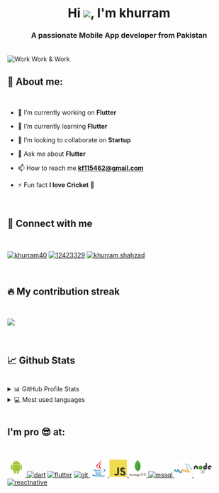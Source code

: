 <h1 align="center">Hi <img src="https://github.com/TheDudeThatCode/TheDudeThatCode/blob/master/Assets/Hi.gif" width="29px">, I'm khurram</h1>
<h3 align="center">A passionate Mobile App developer from Pakistan</h3>
<br />
<img align="center" alt="Work Work & Work" src="https://media.giphy.com/media/vLpclx5lofmqnEswm0/giphy.gif" width="1200" height="300" />
<br />
 
## 📖 About me:
<br />

- 🔭 I’m currently working on **Flutter**

- 🌱 I’m currently learning **Flutter**

- 👯 I’m looking to collaborate on **Startup**

- 💬 Ask me about **Flutter**

- 📫 How to reach me **kf115462@gmail.com**

- ⚡ Fun fact **I love Cricket** 🏏
<br />

## 🎉 Connect with me

<br />
<p align="left">
<a href="https://linkedin.com/in/khurram40" target="blank"><img align="center" src="https://cdn.jsdelivr.net/npm/simple-icons@3.0.1/icons/linkedin.svg" alt="khurram40" height="30" width="40" /></a>
<a href="https://stackoverflow.com/users/12423329" target="blank"><img align="center" src="https://cdn.jsdelivr.net/npm/simple-icons@3.0.1/icons/stackoverflow.svg" alt="12423329" height="30" width="40" /></a>
<a href="https://fb.com/khurramshahzad.shahzad.9809" target="blank"><img align="center" src="https://cdn.jsdelivr.net/npm/simple-icons@3.0.1/icons/facebook.svg" alt="khurram shahzad" height="30" width="40" /></a>
</p>
<br />

## 🔥 My contribution streak

<br />
<p>
  <a href="https://github.com/khurram40/github-readme-streak-stats">
    <img src="https://github-readme-streak-stats.herokuapp.com/?user=khurram40#version3"/>
  </a>
</p>
<br />

## 📈 Github Stats

<br />
<details>
  <summary>📊 GitHub Profile Stats</summary>
  <br/>
  <a href="https://github.com/khurram40/github-readme-stats"><img alt="Khurram's Github Stats" src="https://github-readme-stats.vercel.app/api?username=khurram40&show_icons=true&count_private=true&hide=" /></a>
</details>

<details> 
  <summary>💻 Most used languages</summary>
  <br/>
  <a href="https://github.com/khurram40/github-readme-stats"><img alt="Khurram's Top Languages" src="https://github-readme-stats.vercel.app/api/top-langs/?username=khurram40&langs_count=10&layout=compact#" /></a>
  <br/>
</details>
<br />

## I'm pro 😎 at:

<br />
<p align="left"> 
 <a href="https://developer.android.com" target="_blank"> <img src="https://raw.githubusercontent.com/devicons/devicon/master/icons/android/android-original-wordmark.svg"    alt="android" width="40" height="40"/>  </a>
 <a href="https://dart.dev" target="_blank"> <img src="https://www.vectorlogo.zone/logos/dartlang/dartlang-icon.svg" alt="dart" width="40" height="40"/></a>
 <a href="https://flutter.dev" target="_blank"> <img src="https://www.vectorlogo.zone/logos/flutterio/flutterio-icon.svg" alt="flutter" width="40" height="40"/></a>
 <a href="https://git-scm.com/" target="_blank"> <img src="https://www.vectorlogo.zone/logos/git-scm/git-scm-icon.svg" alt="git" width="40" height="40"/> </a> 
 <a href="https://www.java.com" target="_blank"> <img src="https://raw.githubusercontent.com/devicons/devicon/master/icons/java/java-original.svg" alt="java" width="40"  height="40"/> 
 </a> 
<a href="https://developer.mozilla.org/en-US/docs/Web/JavaScript" target="_blank"> <img src="https://raw.githubusercontent.com/devicons/devicon/master/icons/javascript/javascript-original.svg" alt="javascript" width="40" height="40"/> </a>
<a href="https://www.mongodb.com/" target="_blank"> <img src="https://raw.githubusercontent.com/devicons/devicon/master/icons/mongodb/mongodb-original-wordmark.svg" alt="mongodb" width="40" height="40"/> </a>
 <a href="https://www.microsoft.com/en-us/sql-server" target="_blank"> <img src="https://cdn.worldvectorlogo.com/logos/microsoft-sql-server.svg" alt="mssql" width="40" height="40"/> </a> 
 <a href="https://www.mysql.com/" target="_blank"> <img src="https://raw.githubusercontent.com/devicons/devicon/master/icons/mysql/mysql-original-wordmark.svg" alt="mysql" width="40" height="40"/> </a> 
 <a href="https://nodejs.org" target="_blank"> <img src="https://raw.githubusercontent.com/devicons/devicon/master/icons/nodejs/nodejs-original-wordmark.svg" alt="nodejs" width="40" height="40"/> </a> 
 <a href="https://reactnative.dev/" target="_blank"> <img src="https://reactnative.dev/img/header_logo.svg" alt="reactnative" width="40" height="40"/> </a> </p>
